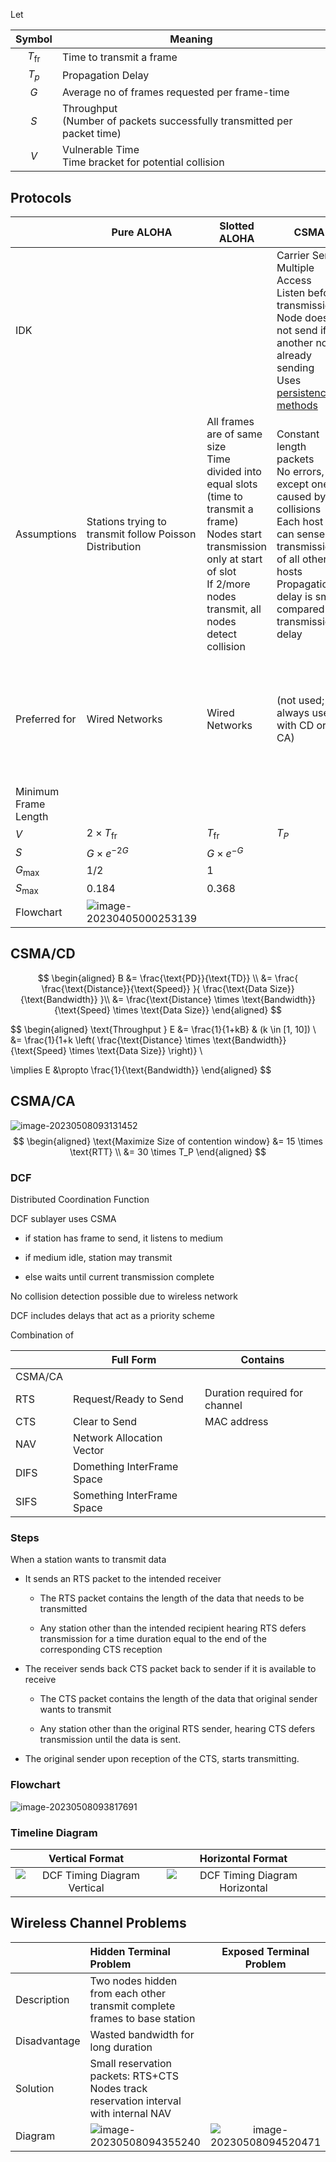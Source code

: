 Let

|    Symbol     | Meaning                                                      |
| :-----------: | ------------------------------------------------------------ |
| $T_\text{fr}$ | Time to transmit a frame                                     |
|     $T_p$     | Propagation Delay                                            |
|      $G$      | Average no of frames requested per frame-time                |
|      $S$      | Throughput<br />(Number of packets successfully transmitted per packet time) |
|      $V$      | Vulnerable Time<br />Time bracket for potential collision    |

## Protocols

|                                | Pure ALOHA                                                   | Slotted ALOHA                                                | CSMA                                                         | CSMA/CD                                                      | CSMA/CA                                                      |
| ------------------------------ | ------------------------------------------------------------ | ------------------------------------------------------------ | ------------------------------------------------------------ | ------------------------------------------------------------ | ------------------------------------------------------------ |
| IDK                            |                                                              |                                                              | Carrier Sense Multiple Access<br />Listen before transmission<br />Node does not send if another node already sending<br />Uses [persistence methods](#persistence-methods) | Collision Detection<br />Listen to channel while packet being sent<br />Node stops sending if $\exists$ interference |                                                              |
| Assumptions                    | Stations trying to transmit follow Poisson Distribution      | All frames are of same size<br />Time divided into equal slots (time to transmit a frame)<br />Nodes start transmission only at start of slot<br />If 2/more nodes transmit, all nodes detect collision | Constant length packets<br />No errors, except ones caused by collisions<br />Each host can sense transmissions of all other hosts<br />Propagation delay is small compared to transmission delay | 1. Check line is quiet<br />2. Detect collision ASAP<br />3. If collision detected, stop transmission; wait random time and start over |                                                              |
| Preferred for                  | Wired Networks                                               | Wired Networks                                               | (not used; always used with CD or CA)                        | Slow Wired Networks<br />(since efficiency reduces for faster networks; as bandwidth increases, collisions increase) | Wireless Networks (WLAN)<br />(since all signals are broadcasted and collisions cannot be detected) |
| Minimum<br />Frame<br />Length |                                                              |                                                              |                                                              | Frame length such that $T_t > 2 \times T_P$                  |                                                              |
| $V$                            | $2 \times T_\text{fr}$                                       | $T_\text{fr}$                                                | $T_P$                                                        |                                                              |                                                              |
| $S$                            | $G \times e^{-2G}$                                           | $G \times e^{-G}$                                            |                                                              |                                                              |                                                              |
| $G_\text{max}$                 | 1/2                                                          | 1                                                            |                                                              |                                                              |                                                              |
| $S_\text{max}$                 | 0.184<br />                                                  | 0.368                                                        |                                                              |                                                              |                                                              |
| Flowchart                      | ![image-20230405000253139](./assets/image-20230405000253139.png) |                                                              |                                                              | ![image-20230405005516883](./assets/image-20230405005516883.png) |                                                              |

## CSMA/CD

$$
\begin{aligned}
B &= \frac{\text{PD}}{\text{TD}} \\
&= \frac{
\frac{\text{Distance}}{\text{Speed}}
}{
\frac{\text{Data Size}}{\text{Bandwidth}}
}\\
&= \frac{\text{Distance} \times \text{Bandwidth}}{\text{Speed} \times \text{Data Size}}
\end{aligned}
$$

$$
\begin{aligned}
\text{Throughput } E &= \frac{1}{1+kB} & (k \in [1, 10]) \\
&= \frac{1}{1+k \left( 
\frac{\text{Distance} \times \text{Bandwidth}}{\text{Speed} \times \text{Data Size}}
\right)} \\

\implies E &\propto \frac{1}{\text{Bandwidth}}
\end{aligned}
$$

## CSMA/CA

![image-20230508093131452](./assets/image-20230508093131452.png)
$$
\begin{aligned}
\text{Maximize Size of contention window}
&= 15 \times \text{RTT} \\
&= 30 \times T_P
\end{aligned}
$$

### DCF

Distributed Coordination Function

DCF sublayer uses CSMA 

- if station has frame to send, it listens to medium

- if medium idle, station may transmit
- else waits until current transmission complete 

No collision detection possible due to wireless network

DCF includes delays that act as a priority scheme

Combination of

|         | Full Form                  | Contains                      |
| ------- | -------------------------- | ----------------------------- |
| CSMA/CA |                            |                               |
| RTS     | Request/Ready to Send      | Duration required for channel |
| CTS     | Clear to Send              | MAC address                   |
| NAV     | Network Allocation Vector  |                               |
| DIFS    | Domething InterFrame Space |                               |
| SIFS    | Something InterFrame Space |                               |

### Steps

When a station wants to transmit data

- It sends an RTS packet to the intended receiver

  - The RTS packet contains the length of the data that needs to be transmitted

  - Any station other than the intended recipient hearing RTS defers transmission for a time duration equal to the end of the corresponding CTS reception
- The receiver sends back CTS packet back to sender if it is available to receive
  - The CTS packet contains the length of the data that original sender wants to transmit 

  - Any station other than the original RTS sender, hearing CTS defers transmission until the data is sent. 
- The original sender upon reception of the CTS, starts transmitting. 

### Flowchart

![image-20230508093817691](./assets/image-20230508093817691.png)

### Timeline Diagram

|                       Vertical Format                        |                      Horizontal Format                       |
| :----------------------------------------------------------: | :----------------------------------------------------------: |
| ![DCF Timing Diagram Vertical](assets/dcf_timing_diagram_vertical.png) | ![DCF Timing Diagram Horizontal](assets/dcf_timing_diagram_horizontal.png) |

## Wireless Channel Problems

|              | Hidden Terminal Problem                                      |                   Exposed Terminal Problem                   |
| ------------ | :----------------------------------------------------------- | :----------------------------------------------------------: |
| Description  | Two nodes hidden from each other transmit complete frames to base station |                                                              |
| Disadvantage | Wasted bandwidth for long duration                           |                                                              |
| Solution     | Small reservation packets: RTS+CTS<br/>Nodes track reservation interval with internal NAV |                                                              |
| Diagram      | ![image-20230508094355240](./assets/image-20230508094355240.png) | ![image-20230508094520471](./assets/image-20230508094520471.png) |
